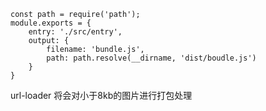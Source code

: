 ``` ecmascript 6
const path = require('path');
module.exports = {
    entry: './src/entry',
    output: {
        filename: 'bundle.js',
        path: path.resolve(__dirname, 'dist/boudle.js')
    }
}
```

url-loader 将会对小于8kb的图片进行打包处理